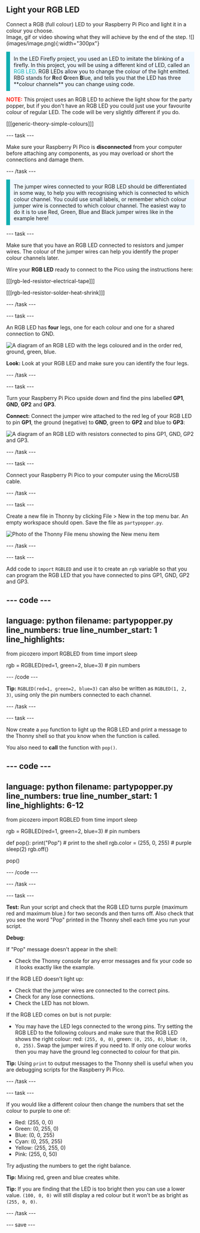 ## Light your RGB LED

<div style="display: flex; flex-wrap: wrap">
<div style="flex-basis: 200px; flex-grow: 1; margin-right: 15px;">
Connect a RGB (full colour) LED to your Raspberry Pi Pico and light it in a colour you choose.
</div>
<div>
Image, gif or video showing what they will achieve by the end of the step. ![](images/image.png){:width="300px"}
</div>
</div>

<p style='border-left: solid; border-width:10px; border-color: #0faeb0; background-color: aliceblue; padding: 10px;'>
In the LED Firefly project, you used an LED to imitate the blinking of a firefly. In this project, you will be using a different kind of LED, called an <span style="color: #0faeb0">RGB LED</span>. RGB LEDs allow you to change the colour of the light emitted. RBG stands for <b>R</b>ed <b>G</b>reen <b>B</b>lue, and tells you that the LED has three **colour channels** you can change using code.
</p>

<span style="color: #ff2416"><b>NOTE:</b></span> This project uses an RGB LED to achieve the light show for the party popper, but if you don't have an RGB LED you could just use your favourite colour of regular LED. The code will be very slightly different if you do. 

[[[generic-theory-simple-colours]]]

--- task ---

Make sure your Raspberry Pi Pico is **disconnected** from your computer before attaching any components, as you may overload or short the connections and damage them. 

--- /task ---

<p style='border-left: solid; border-width:10px; border-color: #0faeb0; background-color: aliceblue; padding: 10px;'>
The jumper wires connected to your RGB LED should be differentiated in some way, to help you with recognising which is connected to which colour channel. You could use small labels, or remember which colour jumper wire is connected to which colour channel. The easiest way to do it is to use Red, Green, Blue and Black jumper wires like in the example here!
</p>

--- task ---

Make sure that you have an RGB LED connected to resistors and jumper wires. The colour of the jumper wires can help you identify the proper colour channels later.

Wire your **RGB LED** ready to connect to the Pico using the instructions here:

[[[rgb-led-resistor-electrical-tape]]]

[[[rgb-led-resistor-solder-heat-shrink]]]

--- /task ---

--- task ---

An RGB LED has **four** legs, one for each colour and one for a shared connection to GND.

![A diagram of an RGB LED with the legs coloured and in the order red, ground, green, blue.](images/rgb-led-legs.png)

**Look:** Look at your RGB LED and make sure you can identify the four legs. 

--- /task ---

--- task ---

Turn your Raspberry Pi Pico upside down and find the pins labelled **GP1**, **GND**, **GP2** and **GP3**. 

**Connect:** Connect the jumper wire attached to the red leg of your RGB LED to pin **GP1**, the ground (negative) to **GND**, green to **GP2** and blue to **GP3**:

![A diagram of an RGB LED with resistors connected to pins GP1, GND, GP2 and GP3.](images/rgb-led-diagram.png)

--- /task ---

--- task ---

Connect your Raspberry Pi Pico to your computer using the MicroUSB cable. 

--- /task ---


--- task ---

Create a new file in Thonny by clicking File > New in the top menu bar. An empty workspace should open. Save the file as `partypopper.py`.

![Photo of the Thonny File menu showing the New menu item](images/new_thonny.png)

--- /task ---

--- task ---

Add code to `import` `RGBLED` and use it to create an `rgb` variable so that you can program the RGB LED that you have connected to pins GP1, GND, GP2 and GP3. 

--- code ---
---
language: python
filename: partypopper.py
line_numbers: true
line_number_start: 1
line_highlights: 
---
from picozero import RGBLED
from time import sleep

rgb = RGBLED(red=1, green=2, blue=3) # pin numbers 

--- /code ---

**Tip:** `RGBLED(red=1, green=2, blue=3)` can also be written as `RGBLED(1, 2, 3)`, using only the pin numbers connected to each channel.

--- /task ---

--- task ---

Now create a `pop` function to light up the RGB LED and print a message to the Thonny shell so that you know when the function is called. 

You also need to **call** the function with `pop()`.

--- code ---
---
language: python
filename: partypopper.py
line_numbers: true
line_number_start: 1
line_highlights: 6-12
---
from picozero import RGBLED
from time import sleep

rgb = RGBLED(red=1, green=2, blue=3) # pin numbers 

def pop():
    print("Pop") # print to the shell
    rgb.color = (255, 0, 255) # purple
    sleep(2)
    rgb.off()

pop()

--- /code ---

--- /task ---

--- task ---

**Test:** Run your script and check that the RGB LED turns purple (maximum red and maximum blue.) for two seconds and then turns off. Also check that you see the word "Pop" printed in the Thonny shell each time you run your script.

**Debug:**

If "Pop" message doesn't appear in the shell:
+ Check the Thonny console for any error messages and fix your code so it looks exactly like the example. 

If the RGB LED doesn't light up:
+ Check that the jumper wires are connected to the correct pins. 
+ Check for any lose connections. 
+ Check the LED has not blown.

If the RGB LED comes on but is not purple:
+ You may have the LED legs connected to the wrong pins. Try setting the RGB LED to the following colours and make sure that the RGB LED shows the right colour: red: `(255, 0, 0)`, green: `(0, 255, 0)`, blue: `(0, 0, 255)`. Swap the jumper wires if you need to. If only one colour works then you may have the ground leg connected to colour for that pin. 

**Tip:** Using `print` to output messages to the Thonny shell is useful when you are debugging scripts for the Raspberry Pi Pico. 

--- /task ---

--- task ---

If you would like a different colour then change the numbers that set the colour to purple to one of:

+ Red: (255, 0, 0)
+ Green: (0, 255, 0)
+ Blue: (0, 0, 255)
+ Cyan: (0, 255, 255)
+ Yellow: (255, 255, 0)
+ Pink: (255, 0, 50)

Try adjusting the numbers to get the right balance. 

**Tip:** Mixing red, green and blue creates white.

**Tip:** If you are finding that the LED is too bright then you can use a lower value. `(100, 0, 0)` will still display a red colour but it won't be as bright as `(255, 0, 0)`.

--- /task ---

--- save ---